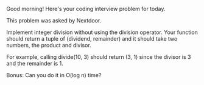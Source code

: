 Good morning! Here's your coding interview problem for today.

This problem was asked by Nextdoor.

Implement integer division without using the division operator. Your function
should return a tuple of (dividend, remainder) and it should take two numbers,
the product and divisor.

For example, calling divide(10, 3) should return (3, 1) since the divisor is 3
and the remainder is 1.

Bonus: Can you do it in O(log n) time?


